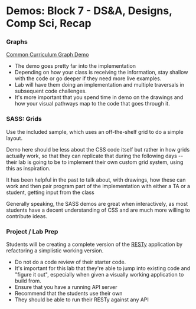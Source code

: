 # Demos: Block 7 - DS&A, Designs, Comp Sci, Recap 

### Graphs

[Common Curriculum Graph Demo](https://github.com/codefellows/common_curriculum/tree/master/data_structures_and_algorithms/Code_401/class-35/demos/javascript)

* The demo goes pretty far into the implementation
* Depending on how your class is receiving the information, stay shallow with the code or go deeper if they need more live examples.
* Lab will have them doing an implementation and multiple traversals in subsequent code challenges.
* It's more important that you spend time in demo on the drawings and how your visual pathways map to the code that goes through it.

### SASS: Grids

Use the included sample, which uses an off-the-shelf grid to do a simple layout. 

Demo here should be less about the CSS code itself but rather in how grids actually work, so that they can replicate that during the following days -- their lab is going to be to implement their own custom grid system, using this as inspiration.

It has been helpful in the past to talk about, with drawings, how these can work and then pair program part of the implementation with either a TA or a student, getting input from the class

Generally speaking, the SASS demos are great when interactively, as most students have a decent understanding of CSS and are much more willing to contribute ideas.


### Project / Lab Prep

Students will be creating a complete version of the [RESTy](https://resty.netlify.com) application by refactoring a simplistic working version.

* Do not do a code review of their starter code.
* It's important for this lab that they're able to jump into existing code and "figure it out", especially when given a visually working application to build from.
* Ensure that you have a running API server
* Recommend that the students use their own
* They should be able to run their RESTy against any API
